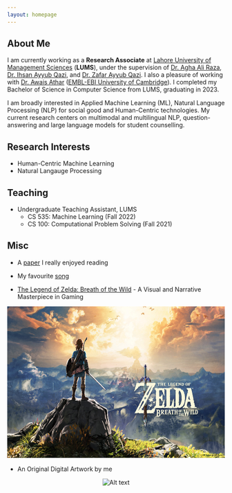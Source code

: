 ```yaml
---
layout: homepage
---
```


## About Me

I am currently working as a **Research Associate** at [Lahore University of Management Sciences](https://lums.edu.pk/) (**LUMS**), under the supervision of [Dr. Agha Ali Raza](https://aghaaliraza.com/), [Dr. Ihsan Ayyub Qazi](https://www.ihsanqazi.com/), and [Dr. Zafar Ayyub Qazi](https://web.lums.edu.pk/~zafar/). I also a pleasure of working with [Dr. Awais Athar](https://cl.awaisathar.com/) ([EMBL-EBI University of Cambridge](https://www.ebi.ac.uk/people/person/awais-athar/)). I completed my Bachelor of Science in Computer Science from LUMS, graduating in 2023.

I am broadly interested in Applied Machine Learning (ML), Natural Language Processing (NLP) for social good and Human-Centric technologies. My current research centers on multimodal and multilingual NLP, question-answering and large language models for student counselling.

## Research Interests

- Human-Centric Machine Learning
- Natural Langauge Processing

## Teaching

- Undergraduate Teaching Assistant, LUMS
    - CS 535: Machine Learning (Fall 2022)
    - CS 100: Computational Problem Solving (Fall 2021)

## Misc

- A [paper](https://www.usenix.org/legacy/event/atc10/tech/full_papers/Hunt.pdf) I really enjoyed reading

- My favourite [song](https://www.youtube.com/watch?v=tAGnKpE4NCI&ab_channel=Metallica)

- [The Legend of Zelda: Breath of the Wild](https://www.imdb.com/title/tt3253986/) - A Visual and Narrative Masterpiece in Gaming
<p align="center">
<img title="a title" alt="Alt text" src="/assets/img/zelda.jpg" height=350>
</p>

- An Original Digital Artwork by me
<p align="center">
<img title="a title" alt="Alt text" src="/assets/img/PinkSky.png" height=350>
</p>
